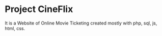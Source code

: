 # Project CineFlix
It is a Website of Online Movie Ticketing created mostly with php, sql, js, html, css.
